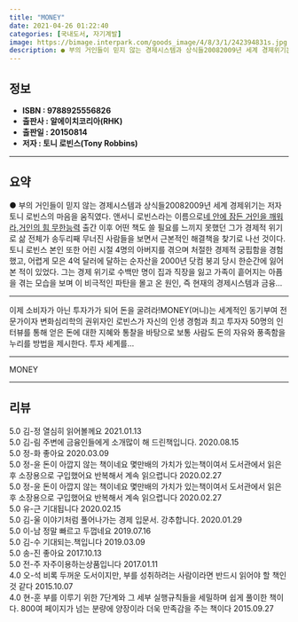 ```yaml
---
title: "MONEY"
date: 2021-04-26 01:22:40
categories: [국내도서, 자기계발]
image: https://bimage.interpark.com/goods_image/4/8/3/1/242394831s.jpg
description: ● 부의 거인들이 믿지 않는 경제시스템과 상식들20082009년 세계 경제위기는 저자 토니 로빈스의 마음을 움직였다. 앤서니 로빈스라는 이름으로[네 안에 잠든 거인을 깨워라](1992년),[거인의 힘 무한능력](1997년) 출간 이후 어떤 책도 쓸 필요를 느끼지 못했던 그가 경제적 위
---
```


## **정보**

- **ISBN : 9788925556826**
- **출판사 : 알에이치코리아(RHK)**
- **출판일 : 20150814**
- **저자 : 토니 로빈스(Tony Robbins)**

------



## **요약**

●  부의 거인들이 믿지 않는 경제시스템과 상식들20082009년 세계 경제위기는 저자 토니 로빈스의 마음을 움직였다. 앤서니 로빈스라는 이름으로[네 안에 잠든 거인을 깨워라](1992년),[거인의 힘 무한능력](1997년) 출간 이후 어떤 책도 쓸 필요를 느끼지 못했던 그가 경제적 위기로 삶 전체가 송두리째 무너진 사람들을 보면서 근본적인 해결책을 찾기로 나선 것이다. 토니 로빈스 본인 또한 어린 시절 4명의 아버지를 겪으며 처절한 경제적 궁핍함을 경험했고, 어렵게 모은 4억 달러에 달하는 순자산을 2000년 닷컴 붕괴 당시 한순간에 잃어본 적이 있었다. 그는 경제 위기로 수백만 명이 집과 직장을 잃고 가족이 흩어지는 아픔을 겪는 모습을 보며 이 비극적인 파탄을 몰고 온 원인, 즉 현재의 경제시스템과 금융...

------

이제 소비자가 아닌 투자가가 되어 돈을 굴려라!MONEY(머니)는 세계적인 동기부여 전문가이자 변화심리학의 권위자인 로빈스가 자신의 인생 경험과 최고 투자자 50명의 인터뷰를 통해 얻은 돈에 대한 지혜와 통찰을 바탕으로 보통 사람도 돈의 자유와 풍족함을 누리를 방법을 제시한다. 투자 세계를... 

------


MONEY 

------


## **리뷰** 

5.0 김-정 열심히 읽어볼께요 2021.01.13 <br/>5.0 김-림 주변에 금융인들에게 소개많이 해 드린책입니다. 2020.08.15 <br/>5.0 정-화 좋아요 2020.03.09 <br/>5.0 정-윤 돈이 아깝지 않는 책이네요 몇만배의 가치가 있는책이여서 도서관에서 읽은 후 소장용으로 구입했어요 반복해서 계속 읽으렵니다 2020.02.27 <br/>5.0 정-윤 돈이 아깝지 않는 책이네요 몇만배의 가치가 있는책이여서 도서관에서 읽은 후 소장용으로 구입했어요 반복해서 계속 읽으렵니다 2020.02.27 <br/>5.0 유-근 기대됩니다 2020.02.15 <br/>5.0 김-울 이야기처럼 풀어나가는 경제 입문서. 강추합니다. 2020.01.29 <br/>5.0 이-남 정말 빠르고 두껍네요 2019.07.16 <br/>5.0 김-수 기대되는.책입니다 2019.03.09 <br/>5.0 송-진 좋아요 2017.10.13 <br/>5.0 전-주 자주이용하는상품입니다  2017.01.11 <br/>4.0 오-석 비록 두꺼운 도서이지만, 부를 성취하려는 사람이라면 반드시 읽어야 할 책인 것 같다 2015.10.07 <br/>4.0 현-훈 부를 이루기 위한 7단계와 그 세부 실행규칙들을 세밀하며 쉽게 풀이한 책이다. 800여 페이지가 넘는 분량에 양장이라 더욱 만족감을 주는 책이다 2015.09.27 <br/>